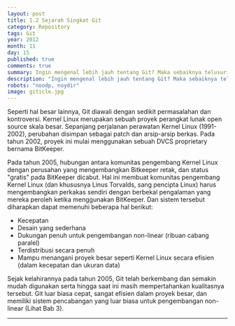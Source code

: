 ```yaml
---
layout: post
title: 1.2 Sejarah Singkat Git
category: Repository
tags: Git
year: 2012
month: 11
day: 15
published: true
comments: true
summary: Ingin mengenal lebih jauh tentang Git? Maka sebaiknya telusuri bagaimana cikal bakal lahirnya Git. Walau hanya sepintas semoga bisa memancing anda untuk menelusuri lebih jauh tentang Git
description: "Ingin mengenal lebih jauh tentang Git? Maka sebaiknya telusuri bagaimana cikal bakal lahirnya Git. Walau hanya sepintas semoga bisa memancing anda untuk menelusuri lebih jauh tentang Git"
robots: "noodp, noydir"
image: giticle.jpg
---
```

<p>Seperti hal besar lainnya, Git diawali dengan sedikit permasalahan dan kontroversi. Kernel Linux merupakan sebuah proyek perangkat lunak open source skala besar. Sepanjang perjalanan perawatan Kernel Linux (1991-2002), perubahan disimpan sebagai patch dan arsip-arsip berkas. Pada tahun 2002, proyek ini mulai menggunakan sebuah DVCS proprietary bernama BitKeeper.</p><p>Pada tahun 2005, hubungan antara komunitas pengembang Kernel Linux dengan perusahan yang mengembangkan Bitkeeper retak, dan status "gratis" pada BitKeeper dicabut. Hal ini membuat komunitas pengembang Kernel Linux (dan khususnya Linus Torvalds, sang pencipta Linux) harus mengembangkan perkakas sendiri dengan berbekal pengalaman yang mereka peroleh ketika menggunakan BitKeeper. Dan sistem tersebut diharapkan dapat memenuhi beberapa hal berikut:</p><ul><li>Kecepatan</li><li>Desain yang sederhana</li><li>Dukungan penuh untuk pengembangan non-linear (ribuan cabang paralel)</li><li>Terdistribusi secara penuh</li><li>Mampu menangani proyek besar seperti Kernel Linux secara efisien (dalam kecepatan dan ukuran data)</li></ul><p>Sejak kelahirannya pada tahun 2005, Git telah berkembang dan semakin mudah digunakan serta hingga saat ini masih mempertahankan kualitasnya tersebut. Git luar biasa cepat, sangat efisien dalam proyek besar, dan memiliki sistem pencabangan yang luar biasa untuk pengembangan non-linear (Lihat Bab 3).</p><hr>